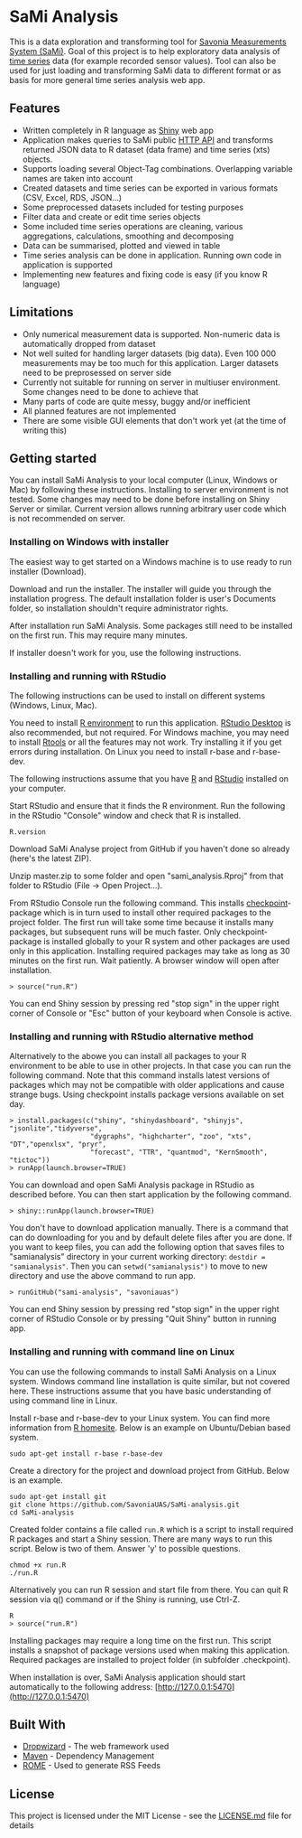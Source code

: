 # SaMi Analysis

This is a data exploration and transforming tool for [Savonia Measurements System (SaMi)](http://sami.savonia.fi/). Goal of this project is to help exploratory data analysis of [time series](https://en.wikipedia.org/wiki/Time_series) data (for example recorded sensor values). Tool can also be used for just loading and transforming SaMi data to different format or as basis for more general time series analysis web app.

## Features

- Written completely in R language as [Shiny](https://shiny.rstudio.com/) web app
- Application makes queries to SaMi public [HTTP API](https://sami.savonia.fi/Manage/Home/Help#json) and transforms returned JSON data to R dataset (data frame) and time series (xts) objects.
- Supports loading several Object-Tag combinations. Overlapping variable names are taken into account
- Created datasets and time series can be exported in various formats (CSV, Excel, RDS, JSON...)
- Some preprocessed datasets included for testing purposes
- Filter data and create or edit time series objects
- Some included time series operations are cleaning, various aggregations, calculations, smoothing and decomposing
- Data can be summarised, plotted and viewed in table
- Time series analysis can be done in application. Running own code in application is supported
- Implementing new features and fixing code is easy (if you know R language)

## Limitations

- Only numerical measurement data is supported. Non-numeric data is automatically dropped from dataset
- Not well suited for handling larger datasets (big data). Even 100 000 measurements may be too much for this application. Larger datasets need to be preprosessed on server side
- Currently not suitable for running on server in multiuser environment. Some changes need to be done to achieve that
- Many parts of code are quite messy, buggy and/or inefficient
- All planned features are not implemented
- There are some visible GUI elements that don't work yet (at the time of writing this)

## Getting started

You can install SaMi Analysis to your local computer (Linux, Windows or Mac) by following these instructions. Installing to server environment is not tested. Some changes may need to be done before installing on Shiny Server or similar. Current version allows running arbitrary user code which is not recommended on server.

### Installing on Windows with installer

The easiest way to get started on a Windows machine is to use ready to run installer (Download).

Download and run the installer. The installer will guide you through the installation progress. The default installation folder is user's Documents folder, so installation shouldn't require administrator rights. 

After installation run SaMi Analysis. Some packages still need to be installed on the first run. This may require many minutes.

If installer doesn't work for you, use the following instructions.

### Installing and running with RStudio

The following instructions can be used to install on different systems (Windows, Linux, Mac).

You need to install [R environment](https://cloud.r-project.org/) to run this application. [RStudio Desktop](https://www.rstudio.com/products/rstudio/download/#download) is also recommended, but not required. For Windows machine, you may need to install [Rtools](https://cran.r-project.org/bin/windows/Rtools/) or all the features may not work. Try installing it if you get errors during installation. On Linux you need to install r-base and r-base-dev.

The following instructions assume that you have [R](https://cloud.r-project.org/) and [RStudio](https://www.rstudio.com/products/rstudio/download/#download) installed on your computer. 

Start RStudio and ensure that it finds the R environment. Run the following in the RStudio "Console" window and check that R is installed.

```
R.version
```
Download SaMi Analyse project from GitHub if you haven't done so already (here's the latest ZIP).

Unzip master.zip to some folder and open "sami_analysis.Rproj" from that folder to RStudio (File -> Open Project...).

From RStudio Console run the following command. This installs [checkpoint](https://cran.r-project.org/web/packages/checkpoint/vignettes/checkpoint.html)-package which is in turn used to install other required packages to the project folder. The first run will take some time because it installs many packages, but subsequent runs will be much faster. Only checkpoint-package is installed globally to your R system and other packages are used only in this application. Installing required packages may take as long as 30 minutes on the first run. Wait patiently. A browser window will open after installation.

```
> source("run.R")
```

You can end Shiny session by pressing red "stop sign" in the upper right corner of Console or "Esc" button of your keyboard when Console is active.


### Installing and running with RStudio alternative method

Alternatively to the abowe you can install all packages to your R environment to be able to use in other projects. In that case you can run the following command. Note that this command installs latest versions of packages which may not be compatible with older applications and cause strange bugs. Using checkpoint installs package versions available on set day.

```
> install.packages(c("shiny", "shinydashboard", "shinyjs", "jsonlite","tidyverse",
                    "dygraphs", "highcharter", "zoo", "xts", "DT","openxlsx", "pryr",
                    "forecast", "TTR", "quantmod", "KernSmooth", "tictoc"))
> runApp(launch.browser=TRUE)
```
You can download and open SaMi Analysis package in RStudio as described before. You can then start application by the following command.

```
> shiny::runApp(launch.browser=TRUE)
```
You don't have to download application manually. There is a command that can do downloading for you and by default delete files after you are done. If you want to keep files, you can add the following option that saves files to "samianalysis" directory in your current working directory: `destdir = "samianalysis"`. Then you can `setwd("samianalysis")` to move to new directory and use the above command to run app.

```
> runGitHub("sami-analysis", "savoniauas")
```

You can end Shiny session by pressing red "stop sign" in the upper right corner of RStudio Console or by pressing "Quit Shiny" button in running app. 

### Installing and running with command line on Linux

You can use the following commands to install SaMi Analysis on a Linux system. Windows command line installation is quite similar, but not covered here. These instructions assume that you have basic understanding of using command line in Linux.

Install r-base and r-base-dev to your Linux system. You can find more information from [R homesite](https://cloud.r-project.org/). Below is an example on Ubuntu/Debian based system.

```
sudo apt-get install r-base r-base-dev
```
Create a directory for the project and download project from GitHub. Below is an example.

```
sudo apt-get install git
git clone https://github.com/SavoniaUAS/SaMi-analysis.git
cd SaMi-analysis

```
Created folder contains a file called `run.R` which is a script to install required R packages and start a Shiny session. There are many ways to run this script. Below is two of them. Answer 'y' to possible questions.

```
chmod +x run.R
./run.R
```
Alternatively you can run R session and start file from there. You can quit R session via q() command or if the Shiny is running, use Ctrl-Z.

```
R
> source("run.R")
```
Installing packages may require a long time on the first run. This script installs a snapshot of package versions used when making this application. Required packages are installed to project folder (in subfolder .checkpoint).

When installation is over, SaMi Analysis application should start automatically to the following address: [http://127.0.0.1:5470](http://127.0.0.1:5470)

## Built With

* [Dropwizard](http://www.dropwizard.io/1.0.2/docs/) - The web framework used
* [Maven](https://maven.apache.org/) - Dependency Management
* [ROME](https://rometools.github.io/rome/) - Used to generate RSS Feeds

## License

This project is licensed under the MIT License - see the [LICENSE.md](LICENSE.md) file for details

